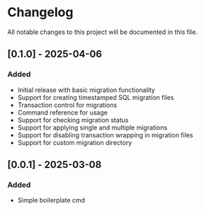 # Changelog
All notable changes to this project will be documented in this file.

## [0.1.0] - 2025-04-06
### Added
- Initial release with basic migration functionality
- Support for creating timestamped SQL migration files
- Transaction control for migrations
- Command reference for usage
- Support for checking migration status
- Support for applying single and multiple migrations
- Support for disabling transaction wrapping in migration files
- Support for custom migration directory


## [0.0.1] - 2025-03-08
### Added
- Simple boilerplate cmd
